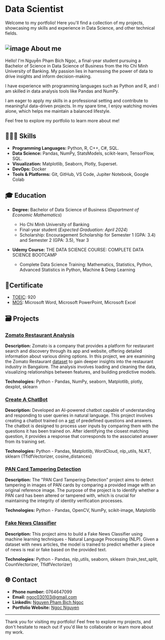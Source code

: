 # Data Scientist

Welcome to my portfolio! Here you'll find a collection of my projects, showcasing my skills and experience in Data Science, and other technical fields.

## ![image](https://github.com/user-attachments/assets/dc87d36f-5efe-433c-941b-7eb554ceb37e) About me
Hello! I'm Nguyễn Phạm Bích Ngọc, a final-year student pursuing a Bachelor of Science in Data Science of Business from the Ho Chi Minh University of Banking. My passion lies in harnessing the power of data to drive insights and inform decision-making.

I have experience with programming languages such as Python and R, and I am skilled in data analysis tools like Pandas and NumPy.

I am eager to apply my skills in a professional setting and contribute to meaningful data-driven projects. In my spare time, I enjoy watching movies alone, which helps me maintain a balanced lifestyle.

Feel free to explore my portfolio to learn more about me!

## 🧑🏻‍💻 Skills

- **Programming Languages:** Python, R, C++, C#, SQL.
- **Data Science:** Pandas, NumPy, StatsModels, scikit-learn, TensorFlow, SQL.
- **Visualization:** Matplotlib, Seaborn, Plotly, Superset.
- **DevOps:** Docker
- **Tools & Platforms:** Git, GitHub, VS Code, Jupiter Notebook, Google Colab

## 🎓 Education

- **Degree:** Bachelor of Data Science of Business (*Department of Economic Mathematics*) 
  - Ho Chi Minh University of Banking
  - Final-year student (*Expected Graduation: April 2024*)
  - Scholarship: Encouragement Scholarship for Semester 1 (GPA: 3.4) and Semester 2 (GPA: 3.5), Year 3

- **Udemy Course:** THE DATA SCIENCE COURSE: COMPLETE DATA SCIENCE BOOTCAMP
  - Complete Data Science Training: Mathematics, Statistics, Python, Advanced Statistics in Python, Machine & Deep Learning

## 📜Certificate
- [TOEIC](https://github.com/lucyneee/ex_porfolio/blob/main/assets/img/Toeic.jpg): 920
- [MOS](https://github.com/lucyneee/ex_porfolio/tree/main/assets/img/mos): Microsoft Word, Microsoft PowerPoint, Microsoft Excel

## 🗃️ Projects

### [Zomato Restaurant Analysis](https://github.com/lucyneee/Zomato-Restaurant-Analysis)
**Description:** Zomato is a company that provides a platform for restaurant search and discovery through its app and website, offering detailed information about various dining options. In this project, we are examining the Zomato Restaurant [dataset](https://www.kaggle.com/datasets/himanshupoddar/zomato-bangalore-restaurants) to gain deeper insights into the restaurant industry in Bangalore. The analysis involves loading and cleaning the data, visualizing relationships between features, and building predictive models.

**Technologies:** Python - Pandas, NumPy, seaborn, Matplotlib, plotly, dexplot, sklearn

### [Create A ChatBot](https://github.com/lucyneee/Create-A-ChatBot/tree/main)
**Description:** Developed an AI-powered chatbot capable of understanding and responding to user queries in natural language. This project involves creating a chatbot trained on a [set](https://gist.github.com/fahreziadh/a1ba19c2016fd18b33cf7bca7df42800) of predefined questions and answers. The chatbot is designed to process user inputs by comparing them with the questions it has been trained on. After identifying the closest matching question, it provides a response that corresponds to the associated answer from its training set.

**Technologies:** Python - Pandas, Matplotlib, WordCloud, nlp_utils, NLKT, sklearn (TfidfVectorizer, cosine_distances)

###  [PAN Card Tampering Detection](https://github.com/lucyneee/pan-card-tempering/blob/main/PAN_Card_Tampering_Detection_.ipynb)
**Description:** The "PAN Card Tampering Detection" project aims to detect tampering in images of PAN cards by comparing a provided image with an original reference image. The purpose of the project is to identify whether a PAN card has been altered or tampered with, which is crucial for maintaining the integrity of identity verification processes.

**Technologies:** Python - Pandas, OpenCV, NumPy, scikit-image, Matplotlib

### [Fake News Classifier](https://github.com/lucyneee/Fake-News-Classifier/blob/main/Fake_News_Classifier.ipynb)
**Description:** This project aims to build a Fake News Classifier using machine learning techniques -  Natural Language Processing (NLP). Given a dataset with news articles, the model is trained to predict whether a piece of news is real or fake based on the provided text.

**Technologies:** Python - Pandas, nlp_utils, seaborn, sklearn (train_test_split, CountVectorizer, TfidfVectorizer)


## 🌐 Contact

- **Phone number:** 0764647099
- **Email:** ngoc030103@gmail.com
- **LinkedIn:** [Nguyen Pham Bich Ngoc](www.linkedin.com/in/nguyen-pham-bich-ngoc-030103jangemm)
- **Portfolio Website:** [Ngoc Nguyen]([(https://lucyneee.github.io/portfolio/)])

---

Thank you for visiting my portfolio! Feel free to explore my projects, and don't hesitate to reach out if you'd like to collaborate or learn more about my work.
